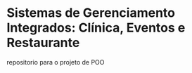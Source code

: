 # Sistemas de Gerenciamento Integrados: Clínica, Eventos e Restaurante
repositorio para o projeto de POO 
